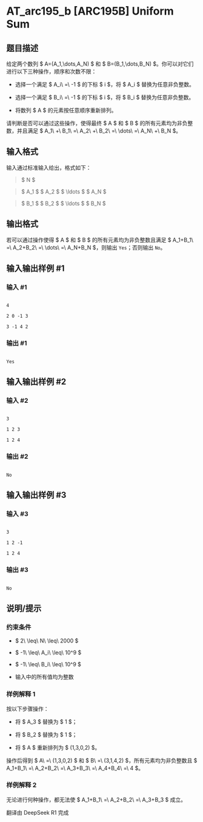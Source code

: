 # AT_arc195_b [ARC195B] Uniform Sum

## 题目描述

给定两个数列 $ A=(A_1,\dots,A_N) $ 和 $ B=(B_1,\dots,B_N) $。你可以对它们进行以下三种操作，顺序和次数不限：

- 选择一个满足 $ A_i\ =\ -1 $ 的下标 $ i $，将 $ A_i $ 替换为任意非负整数。
- 选择一个满足 $ B_i\ =\ -1 $ 的下标 $ i $，将 $ B_i $ 替换为任意非负整数。
- 将数列 $ A $ 的元素按任意顺序重新排列。

请判断是否可以通过这些操作，使得最终 $ A $ 和 $ B $ 的所有元素均为非负整数，并且满足 $ A_1\ +\ B_1\ =\ A_2\ +\ B_2\ =\ \dots\ =\ A_N\ +\ B_N $。

## 输入格式

输入通过标准输入给出，格式如下：

> $ N $   
> $ A_1 $ $ A_2 $ $ \ldots $ $ A_N $   
> $ B_1 $ $ B_2 $ $ \ldots $ $ B_N $

## 输出格式

若可以通过操作使得 $ A $ 和 $ B $ 的所有元素均为非负整数且满足 $ A_1+B_1\ =\ A_2+B_2\ =\ \dots\ =\ A_N+B_N $，则输出 `Yes`；否则输出 `No`。

## 输入输出样例 #1

### 输入 #1

```
4
2 0 -1 3
3 -1 4 2
```

### 输出 #1

```
Yes
```

## 输入输出样例 #2

### 输入 #2

```
3
1 2 3
1 2 4
```

### 输出 #2

```
No
```

## 输入输出样例 #3

### 输入 #3

```
3
1 2 -1
1 2 4
```

### 输出 #3

```
No
```

## 说明/提示

### 约束条件

- $ 2\ \leq\ N\ \leq\ 2000 $
- $ -1\ \leq\ A_i\ \leq\ 10^9 $
- $ -1\ \leq\ B_i\ \leq\ 10^9 $
- 输入中的所有值均为整数

### 样例解释 1

按以下步骤操作：
- 将 $ A_3 $ 替换为 $ 1 $；
- 将 $ B_2 $ 替换为 $ 1 $；
- 将 $ A $ 重新排列为 $ (1,3,0,2) $。

操作后得到 $ A\ =\ (1,3,0,2) $ 和 $ B\ =\ (3,1,4,2) $，所有元素均为非负整数且 $ A_1+B_1\ =\ A_2+B_2\ =\ A_3+B_3\ =\ A_4+B_4\ =\ 4 $。

### 样例解释 2

无论进行何种操作，都无法使 $ A_1+B_1\ =\ A_2+B_2\ =\ A_3+B_3 $ 成立。

翻译由 DeepSeek R1 完成